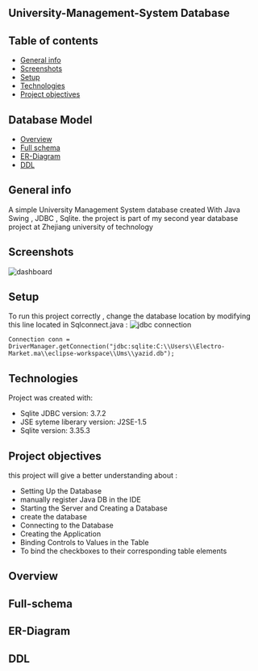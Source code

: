 ## University-Management-System Database 

## Table of contents

* [General info](#general-info)
* [Screenshots](#screenshots)
* [Setup](#setup)
* [Technologies](#technologies)
* [Project objectives](#project-objectives)

## Database Model 

* [Overview](#Overview)
* [Full schema](#Full-schema)
* [ER-Diagram](#ER-Diagram)
* [DDL](#DDL)





## General info
A simple University Management System database  created With Java Swing , JDBC , Sqlite.
the project is part of my second year database project at Zhejiang university of technology 

## Screenshots 
![dashboard](https://user-images.githubusercontent.com/78693054/185799118-d321867f-6ef6-4e5f-ac9e-7508422b990f.png)



## Setup
To run this project correctly , change the database location by modifying this line located in Sqlconnect.java :
![jdbc connection](https://user-images.githubusercontent.com/78693054/185797470-4de84542-0be3-45c0-ae0d-d8ae73ddf18d.png)

```
Connection conn = DriverManager.getConnection("jdbc:sqlite:C:\\Users\\Electro-Market.ma\\eclipse-workspace\\Ums\\yazid.db");
```
	
## Technologies
Project was created with:
* Sqlite JDBC version: 3.7.2
* JSE syteme liberary version: J2SE-1.5
* Sqlite version: 3.35.3

## Project objectives
this project will give a better understanding about : 

* Setting Up the Database
* manually register Java DB in the IDE
* Starting the Server and Creating a Database
* create the database
* Connecting to the Database
* Creating the Application
* Binding Controls to Values in the Table
* To bind the checkboxes to their corresponding table elements

## Overview

## Full-schema

## ER-Diagram

## DDL








	




